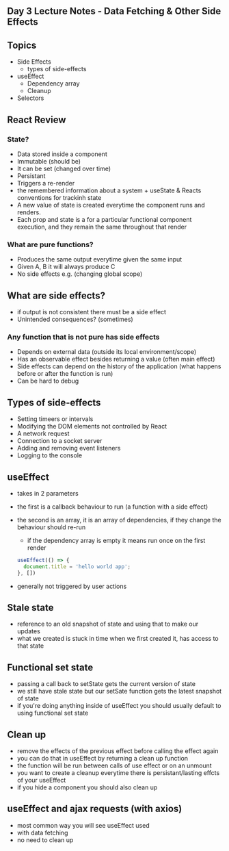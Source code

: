 ## Day 3 Lecture Notes - Data Fetching & Other Side Effects

## Topics
- Side Effects
  - types of side-effects
- useEffect
  - Dependency array
  - Cleanup
- Selectors

## React Review

### State?
- Data stored inside a component
- Immutable (should be)
- It can be set (changed over time)
- Persistant 
- Triggers a re-render
- the remembered information about a system + useState & Reacts conventions for trackinh state
- A new value of state is created everytime the component runs and renders.
- Each prop and state is a for a particular functional component execution, and they remain the same throughout that render

### What are pure functions?
- Produces the same output everytime given the same input
- Given A, B it will always produce C
- No side effects e.g. (changing global scope)

## What are side effects?
- if output is not consistent there must be a side effect
- Unintended consequences? (sometimes)


### Any function that is not pure has side effects
- Depends on external data (outside its local environment/scope)
- Has an observable effect besides returning a value (often main effect)
- Side effects can depend on the history of the application (what happens before or after the function is run)
- Can be hard to debug

## Types of side-effects
- Setting timeers or intervals
- Modifying the DOM elements not controlled by React
- A network request
- Connection to a socket server
- Adding and removing event listeners
- Logging to the console

## useEffect
- takes in 2 parameters
- the first is a callback behaviour to run (a function with a side effect)
- the second is an array, it is an array of dependencies, if they change the behaviour should re-run
  - if the dependency array is empty it means run once on the first render

  ``` javascript
  useEffect(() => {
    document.title = 'hello world app';
  }, [])

  ```
- generally not triggered by user actions

## Stale state
- reference to an old snapshot of state and using that to make our updates 
- what we created is stuck in time when we first created it, has access to that state

## Functional set state
- passing a call back to setState gets the current version of state
- we still have stale state but our setSate function gets the latest snapshot of state
- if you're doing anything inside of useEffect you should usually default to using functional set state

## Clean up
- remove the effects of the previous effect before calling the effect again
- you can do that in useEffect by returning a clean up function
- the function will be run between calls of use effect or on an unmount
- you want to create a cleanup everytime there is persistant/lasting effcts of your useEffect
- if you hide a component you should also clean up

## useEffect and ajax requests (with axios)
- most common way you will see useEffect used
- with data fetching
- no need to clean up

